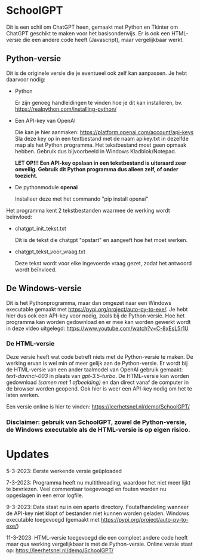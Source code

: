 # SchoolGPT
Dit is een schil om ChatGPT heen, gemaakt met Python en Tkinter om ChatGPT geschikt te maken voor het basisonderwijs.
Er is ook een HTML-versie die een andere code heeft (Javascript), maar vergelijkbaar werkt. 

## Python-versie
Dit is de originele versie die je eventueel ook zelf kan aanpassen. Je hebt daarvoor nodig:
- Python

  Er zijn genoeg handleidingen te vinden hoe je dit kan installeren, bv. https://realpython.com/installing-python/ 

- Een API-key van OpenAI

  Die kan je hier aanmaken: https://platform.openai.com/account/api-keys
  Sla deze key op in een textbestand met de naam apikey.txt in dezelfde map als het Python programma. Het tekstbestand moet geen opmaak hebben. Gebruik dus bijvoorbeeld in Windows Kladblok/Notepad.

  **LET OP!!! Een API-key opslaan in een tekstbestand is uiteraard zeer onveilig. Gebruik dit Python programma dus alleen zelf, of onder toezicht.**

- De pythonmodule **openai**

  Installeer deze met het commando "pip install openai"

Het programma kent 2 tekstbestanden waarmee de werking wordt beïnvloed:
- chatgpt_init_tekst.txt

  Dit is de tekst die chatgpt "opstart" en aangeeft hoe het moet werken.

- chatgpt_tekst_voor_vraag.txt

  Deze tekst wordt voor elke ingevoerde vraag gezet, zodat het antwoord wordt beïnvloed.

## De Windows-versie
Dit is het Pythonprogramma, maar dan omgezet naar een Windows executable gemaakt met https://pypi.org/project/auto-py-to-exe/.
Je hebt hier dus ook een API-key voor nodig, zoals bij de Python versie. 
Hoe het programma kan worden gedownload en er mee kan worden gewerkt wordt in deze video uitgelegd: https://www.youtube.com/watch?v=C-8xEsL5r1U

### De HTML-versie
Deze versie heeft wat code betreft niets met de Python-versie te maken. De werking ervan is wel min of meer gelijk aan de Python-versie. 
Er wordt bij de HTML-versie van een ander taalmodel van OpenAI gebruik gemaakt: *text-davinci-003* in plaats van *gpt-3.5-turbo*. 
De HTML-versie kan worden gedownload *(samen met 1 afbeelding)* en dan direct vanaf de computer in de browser worden geopend.
Ook hier is weer een API-key nodig om het te laten werken. 

Een versie online is hier te vinden: https://leerhetsnel.nl/demo/SchoolGPT/

### **Disclaimer: gebruik van SchoolGPT, zowel de Python-versie, de Windows executable als de HTML-versie is op eigen risico.**

# Updates

5-3-2023: Eerste werkende versie geüploaded

7-3-2023: Programma heeft nu multithreading, waardoor het niet meer lijkt te bevriezen. Veel commentaar toegevoegd en fouten worden nu opgeslagen in een error logfile.

9-3-2023: Data staat nu in een aparte directory. Foutafhandeling wanneer de API-key niet klopt of bestanden niet kunnen worden geladen. Windows executable toegevoegd (gemaakt met https://pypi.org/project/auto-py-to-exe/)

11-3-2023: HTML-versie toegevoegd die een compleet andere code heeft maar qua werking vergelijkbaar is met de Python-versie. Online versie staat op: https://leerhetsnel.nl/demo/SchoolGPT/